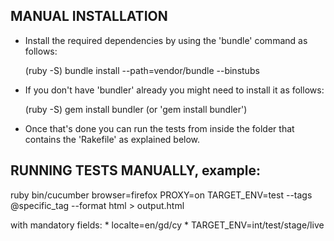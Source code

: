 MANUAL INSTALLATION 
------------------------------------------------------------------------------------------
* Install the required dependencies by using the 'bundle' command as follows:

    (ruby -S) bundle install --path=vendor/bundle --binstubs


* If you don't have 'bundler' already you might need to install it as follows:

    (ruby -S) gem install bundler   (or 'gem install bundler')    


* Once that's done you can run the tests from inside the folder that contains the 'Rakefile' as explained below.
	
	
RUNNING TESTS MANUALLY, example:
------------------------------------------------------------------------------------------
ruby bin/cucumber browser=firefox PROXY=on TARGET_ENV=test --tags @specific_tag --format html > output.html

 with mandatory fields:
    * localte=en/gd/cy
    * TARGET_ENV=int/test/stage/live


